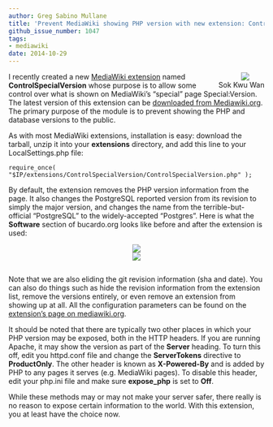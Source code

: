 ```yaml
---
author: Greg Sabino Mullane
title: 'Prevent MediaWiki showing PHP version with new extension: ControlSpecialVersion'
github_issue_number: 1047
tags:
- mediawiki
date: 2014-10-29
---
```




<div class="separator" style="clear: both; float:right; text-align: center;"><a href="/blog/2014/10/prevent-mediawiki-showing-php-version/image-0-big.png" imageanchor="1" style="clear: right; margin-bottom: 1em; margin-left: 1em;"><img border="0" src="/blog/2014/10/prevent-mediawiki-showing-php-version/image-0.png"/></a><br/>Sok Kwu Wan</div>

I recently created a new [MediaWiki extension](https://www.mediawiki.org/wiki/Manual:Extensions) named **ControlSpecialVersion** whose purpose is to allow some control over what is shown on MediaWiki’s “special” page Special:Version. The latest version of this extension can be [downloaded from Mediawiki.org](https://www.mediawiki.org/wiki/Extension:ControlSpecialVersion).
The primary purpose of the module is to prevent showing the PHP and database versions to the public.

As with most MediaWiki extensions, installation is easy: download the tarball, unzip it into your **extensions** directory, and add this line to your LocalSettings.php file:

```plain
require_once( "$IP/extensions/ControlSpecialVersion/ControlSpecialVersion.php" );
```

By default, the extension removes the PHP version information from the page. It also changes the PostgreSQL reported version from its revision to simply the major version, and changes the name from the terrible-but-official “PostgreSQL” to the widely-accepted “Postgres”. Here is what the **Software** section of bucardo.org looks like before and after the extension is used:

<div class="separator" style="clear: both; text-align: center;"><a href="/blog/2014/10/prevent-mediawiki-showing-php-version/image-1-big.png" imageanchor="1" style="margin-left: 1em; margin-right: 1em;"><img border="0" src="/blog/2014/10/prevent-mediawiki-showing-php-version/image-1.png"/></a></div>

<div class="separator" style="clear: both; text-align: center; padding-bottom: 1em"><a href="/blog/2014/10/prevent-mediawiki-showing-php-version/image-2-big.png" imageanchor="1" style="margin-left: 1em; margin-right: 1em;"><img border="0" src="/blog/2014/10/prevent-mediawiki-showing-php-version/image-2.png"/></a></div>

Note that we are also eliding the git revision information (sha and date). You can also do things such as hide the revision information from the extension list, remove the versions entirely, or even remove an extension from showing up at all. All the configuration parameters can be found on the [extension’s page on mediawiki.org](https://www.mediawiki.org/wiki/Extension:ControlSpecialVersion).

It should be noted that there are typically two other places in which your PHP version may be exposed, both in the HTTP headers. If you are running Apache, it may show the version as part of the **Server** heading. To turn this off, edit you httpd.conf file and change the **ServerTokens** directive to **ProductOnly**. The other header is known as **X-Powered-By** and is added by PHP to any pages it serves (e.g. MediaWiki pages). To disable this header, edit your php.ini file and make sure **expose_php** is set to **Off**.

While these methods may or may not make your server safer, there really is no reason to expose certain information to the world. With this extension, you at least have the choice now.


